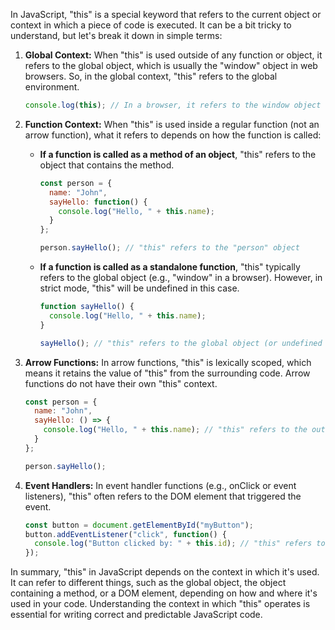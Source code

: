 In JavaScript, "this" is a special keyword that refers to the current object or context in which a piece of code is executed. It can be a bit tricky to understand, but let's break it down in simple terms:

1. **Global Context:** When "this" is used outside of any function or object, it refers to the global object, which is usually the "window" object in web browsers. So, in the global context, "this" refers to the global environment.

   ```javascript
   console.log(this); // In a browser, it refers to the window object
   ```

2. **Function Context:** When "this" is used inside a regular function (not an arrow function), what it refers to depends on how the function is called:

   - **If a function is called as a method of an object**, "this" refers to the object that contains the method.

     ```javascript
     const person = {
       name: "John",
       sayHello: function() {
         console.log("Hello, " + this.name);
       }
     };

     person.sayHello(); // "this" refers to the "person" object
     ```

   - **If a function is called as a standalone function**, "this" typically refers to the global object (e.g., "window" in a browser). However, in strict mode, "this" will be undefined in this case.

     ```javascript
     function sayHello() {
       console.log("Hello, " + this.name);
     }

     sayHello(); // "this" refers to the global object (or undefined in strict mode)
     ```

3. **Arrow Functions:** In arrow functions, "this" is lexically scoped, which means it retains the value of "this" from the surrounding code. Arrow functions do not have their own "this" context.

   ```javascript
   const person = {
     name: "John",
     sayHello: () => {
       console.log("Hello, " + this.name); // "this" refers to the outer context (likely the global object)
     }
   };

   person.sayHello();
   ```

4. **Event Handlers:** In event handler functions (e.g., onClick or event listeners), "this" often refers to the DOM element that triggered the event.

   ```javascript
   const button = document.getElementById("myButton");
   button.addEventListener("click", function() {
     console.log("Button clicked by: " + this.id); // "this" refers to the button element
   });
   ```

In summary, "this" in JavaScript depends on the context in which it's used. It can refer to different things, such as the global object, the object containing a method, or a DOM element, depending on how and where it's used in your code. Understanding the context in which "this" operates is essential for writing correct and predictable JavaScript code.